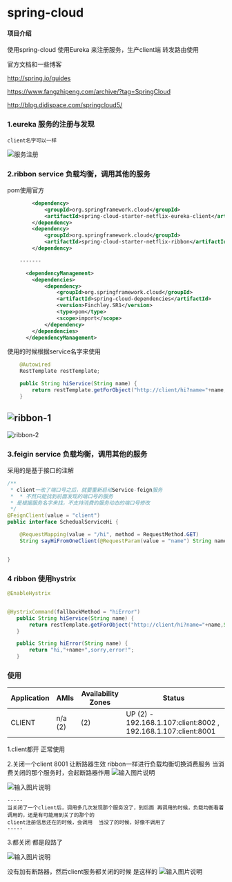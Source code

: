 # spring-cloud

#### 项目介绍
使用spring-cloud 
使用Eureka 来注册服务，生产client端
转发路由使用

官方文档和一些博客

http://spring.io/guides

https://www.fangzhipeng.com/archive/?tag=SpringCloud

http://blog.didispace.com/springcloud5/

### 1.eureka 服务的注册与发现
    client名字可以一样
![服务注册](https://images.gitee.com/uploads/images/2018/1108/175558_fb9661f5_792824.png "eureka服务注册.png")
### 2.ribbon service 负载均衡，调用其他的服务

pom使用官方

```xml
        <dependency>
            <groupId>org.springframework.cloud</groupId>
            <artifactId>spring-cloud-starter-netflix-eureka-client</artifactId>
        </dependency>
        <dependency>
            <groupId>org.springframework.cloud</groupId>
            <artifactId>spring-cloud-starter-netflix-ribbon</artifactId>
        </dependency>

    -------

      <dependencyManagement>
        <dependencies>
            <dependency>
                <groupId>org.springframework.cloud</groupId>
                <artifactId>spring-cloud-dependencies</artifactId>
                <version>Finchley.SR1</version>
                <type>pom</type>
                <scope>import</scope>
            </dependency>
        </dependencies>
      </dependencyManagement>

```

使用的时候根据service名字来使用
```java
    @Autowired
    RestTemplate restTemplate;

    public String hiService(String name) {
        return restTemplate.getForObject("http://client/hi?name="+name,String.class);
    }
```
![ribbon-1](https://images.gitee.com/uploads/images/2018/1108/175654_7f72f113_792824.png "ribbon-1.png")
-----
![ribbon-2](https://images.gitee.com/uploads/images/2018/1108/175706_c8b66335_792824.png "ribbon-2.png")

### 3.feigin service 负载均衡，调用其他的服务

采用的是基于接口的注解

```java
/**
 * client一改了端口号之后，就要重新启动Service-feign服务
 *  * 不然只能找到前面发现的端口号的服务
 * 是根据服务名字来找，不支持消费的服务动态的端口号修改
 */
@FeignClient(value = "client")
public interface SchedualServiceHi {

    @RequestMapping(value = "/hi", method = RequestMethod.GET)
    String sayHiFromOneClient(@RequestParam(value = "name") String name);


}
```

### 4 ribbon 使用hystrix 

```java
@EnableHystrix


@HystrixCommand(fallbackMethod = "hiError")
   public String hiService(String name) {
       return restTemplate.getForObject("http://client/hi?name="+name,String.class);
   }

   public String hiError(String name) {
       return "hi,"+name+",sorry,error!";
   }
```
### 使用

| Application | AMIs | Availability Zones | Status |
|-------|---------------|-----|-----|
| CLIENT      | n/a (2) |   (2)      | UP (2) - 192.168.1.107:client:8002 , 192.168.1.107:client:8001 |

1.client都开  正常使用

2.关闭一个client 8001 让断路器生效
ribbon一样进行负载均衡切换消费服务 
当消费关闭的那个服务时，会起断路器作用
![输入图片说明](https://images.gitee.com/uploads/images/2018/1109/162252_7f379cae_792824.png "Hystrix-1.png")

![输入图片说明](https://images.gitee.com/uploads/images/2018/1109/162305_4671d256_792824.png "Hystrix-2.png")

```
-----
当关闭了一个client后，调用多几次发现那个服务没了，到后面 再调用的时候，负载均衡看着调用的，还是有可能用到关了的那个的
client注册信息还在的时候，会调用  当没了的时候，好像不调用了
-----
```


3.都关闭
都是段路了

![输入图片说明](https://images.gitee.com/uploads/images/2018/1109/162404_8f36982d_792824.png "Hystrix-2.png")

没有加有断路器，然后client服务都关闭的时候
是这样的
![输入图片说明](https://images.gitee.com/uploads/images/2018/1109/162851_30f51765_792824.png "client关闭 使用.png")
